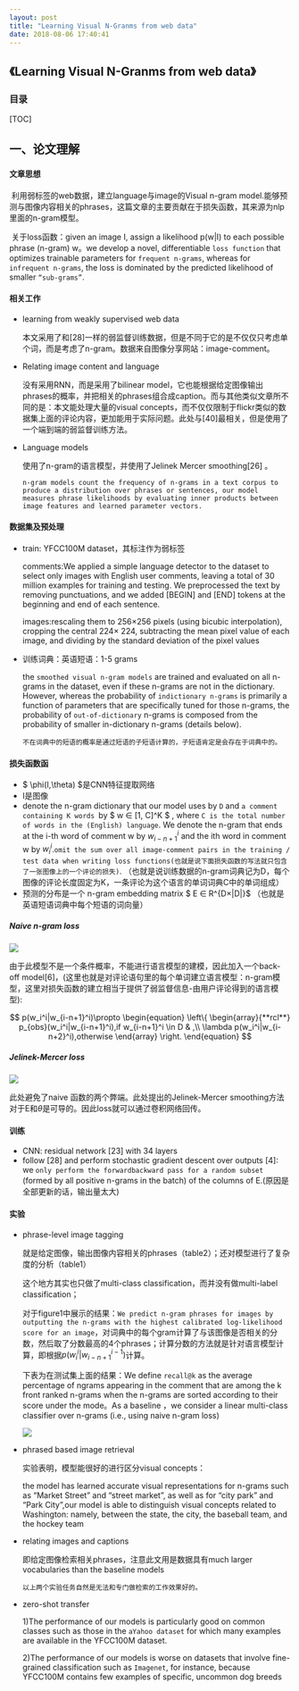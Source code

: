 ```yaml
---
layout: post
title: "Learning Visual N-Granms from web data"
date: 2018-08-06 17:40:41
---
```



## 《Learning Visual N-Granms from web data》

### 目录
[TOC]


## 一、论文理解
#### 文章思想

​	利用弱标签的web数据，建立language与image的Visual n-gram model.能够预测与图像内容相关的phrases，这篇文章的主要贡献在于损失函数，其来源为nlp里面的n-gram模型。

​	关于loss函数：given an image I, assign a likelihood p(w|I) to each possible phrase (n-gram) w。we develop a novel, differentiable `loss function` that optimizes trainable parameters for `frequent n-grams`, whereas for `infrequent n-grams`, the loss is dominated by the predicted likelihood of smaller `“sub-grams”`.

#### 相关工作

- learning from weakly supervised web data

  本文采用了和[28]一样的弱监督训练数据，但是不同于它的是不仅仅只考虑单个词，而是考虑了n-gram。数据来自图像分享网站：image-comment。

- Relating image content and language    

  没有采用RNN，而是采用了bilinear model，它也能根据给定图像输出phrases的概率，并把相关的phrases组合成caption。而与其他类似文章所不同的是：本文能处理大量的visual concepts，而不仅仅限制于flickr类似的数据集上面的评论内容，更加能用于实际问题。此处与[40]最相关，但是使用了一个端到端的弱监督训练方法。

- Language models    

  使用了n-gram的语言模型，并使用了Jelinek Mercer smoothing[26] 。

  `n-gram models count the frequency of n-grams in a text corpus to produce a distribution over phrases or sentences, our model measures phrase likelihoods by evaluating inner products between image features and learned parameter vectors.    `

#### 数据集及预处理

- train: YFCC100M dataset，其标注作为弱标签

  comments:We applied a simple language detector to the dataset to select only images with English user comments, leaving a total of 30 million examples for training and testing. We preprocessed the text by removing punctuations, and we added [BEGIN] and [END] tokens at the beginning and end of each sentence.     

  images:rescaling them to 256×256 pixels (using bicubic interpolation), cropping the central 224× 224, subtracting the mean pixel value of each image, and dividing by the standard deviation of the pixel values    

- 训练词典：英语短语：1-5 grams

  the `smoothed visual n-gram models` are trained and evaluated on all n-grams in the dataset, even if these n-grams are not in the dictionary. However, whereas the probability of `indictionary n-grams` is primarily a function of parameters that are specifically tuned for those n-grams, the probability of `out-of-dictionary` n-grams is composed from the probability of smaller in-dictionary n-grams (details below). 

  `不在词典中的短语的概率是通过短语的子短语计算的，子短语肯定是会存在于词典中的。  `

#### 损失函数函

  - $ \phi(I,\theta) ​$是CNN特征提取网络
  - I是图像
  - denote the n-gram dictionary that our model uses by `D` and `a comment containing K words `by $ w ∈ [1, C]^K $ , where `C is the total number of words in the (English) language`. We denote the n-gram that ends at the i-th word of comment w by $w^i_{i-n+1}$ and the ith word in comment w by $w_i^i$.`omit the sum over all image-comment pairs in the training / test data when writing loss functions(也就是说下面损失函数的写法就只包含了一张图像上的一个评论的损失)`. （也就是说训练数据的n-gram词典记为D，每个图像的评论长度固定为K，一条评论为这个语言的单词词典C中的单词组成）
  - 预测的分布是一个 n-gram embedding matrix $ E ∈ R^{D×|D|}$ （也就是英语短语词典中每个短语的词向量）  
##### **Naive n-gram loss**

![](https://ws1.sinaimg.cn/large/005IsqTWly1fu126trr18j30i60hzq7j.jpg)

由于此模型不是一个条件概率，不能进行语言模型的建模，因此加入一个back-off model[6]，(这里也就是对评论语句里的每个单词建立语言模型：n-gram模型，这里对损失函数的建立相当于提供了弱监督信息-由用户评论得到的语言模型):

$$ p(w_i^i|w_{i-n+1}^i)\propto \begin{equation}   \left\{   \begin{array}{**rcl**} p_{obs}(w_i^i|w_{i-n+1}^i),if w_{i-n+1}^i \in D  & ,\\ \lambda p(w_i^i|w_{i-n+2}^i),otherwise \end{array} \right.   \end{equation}  $$

##### **Jelinek-Mercer loss**

![](https://ws1.sinaimg.cn/large/005IsqTWly1fu12klgeg3j30kg0eudjy.jpg)

此处避免了naive 函数的两个弊端。此处提出的Jelinek-Mercer smoothing方法对于E和$\theta$是可导的。因此loss就可以通过卷积网络回传。

#### 训练

- CNN: residual network [23] with 34 layers    
- follow [28] and perform stochastic gradient descent over outputs [4]: we `only perform the forwardbackward pass for a random subset` (formed by all positive n-grams in the batch) of the columns of E.(原因是全部更新的话，输出量太大)

#### 实验

- phrase-level image tagging

  就是给定图像，输出图像内容相关的phrases（table2）；还对模型进行了复杂度的分析（table1）

  这个地方其实也只做了multi-class classification，而并没有做multi-label classification；

  对于figure1中展示的结果：`We predict n-gram phrases for images by outputting the n-grams with the highest calibrated log-likelihood score for an image`，对词典中的每个gram计算了与该图像是否相关的分数，然后取了分数最高的4个phrases；计算分数的方法就是针对语言模型计算，即根据$p(w_i^i|w_{i-n+1}^{i-1})​$计算。

  下表为在测试集上面的结果：We define `recall@k` as the average percentage of ngrams appearing in the comment that are among the k front ranked n-grams when the n-grams are sorted according to their score under the mode。As a baseline    ，we consider a linear multi-class classifier over n-grams (i.e., using naive n-gram loss)    

  ![](https://ws1.sinaimg.cn/large/005IsqTWly1fu12tmts9ij30j00ak76r.jpg)

- phrased based image retrieval

  实验表明，模型能很好的进行区分visual concepts：

  the model has learned accurate visual representations for n-grams such as “Market Street” and “street market”, as well as for “city park” and “Park City”,our model is able to distinguish visual concepts related to Washington: namely, between the state, the city, the baseball team, and the hockey team    

- relating images and captions

  即给定图像检索相关phrases，注意此文用是数据具有much larger vocabularies than the baseline models    

  `以上两个实验任务自然是无法和专门做检索的工作效果好的。`

- zero-shot transfer

  1)The performance of our models is particularly good on common classes such as those in the `aYahoo dataset` for which many examples are available in the YFCC100M dataset. 

  2)The performance of our models is worse on datasets that involve fine-grained classification such as `Imagenet`, for instance, because YFCC100M contains few examples of specific, uncommon dog breeds    
